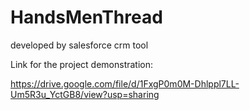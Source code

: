 # HandsMenThread
developed by salesforce crm tool


Link for the project demonstration:

https://drive.google.com/file/d/1FxgP0m0M-Dhlppl7LL-Um5R3u_YctGB8/view?usp=sharing
